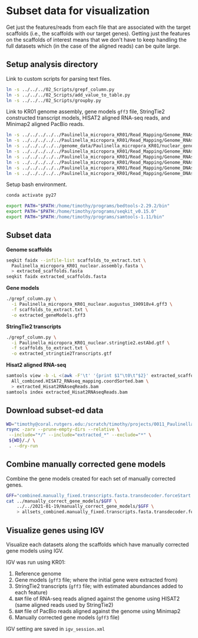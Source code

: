 # Subset data for visualization

Get just the features/reads from each file that are associated with the target scaffolds (i.e., the scaffolds with our target genes). Getting just the features on the scaffolds of interest means that we don't have to keep handling the full datasets which (in the case of the aligned reads) can be quite large.

## Setup analysis directory

Link to custom scripts for parsing text files.

```bash
ln -s ../../../02_Scripts/grepf_column.py
ln -s ../../../02_Scripts/add_value_to_table.py
ln -s ../../../02_Scripts/groupby.py
```

Link to KR01 genome assembly, gene models `gff3` file, StringTie2 constructed transcript models, HISAT2 aligned RNA-seq reads, and Minimap2 aligned PacBio reads. 

```bash
ln -s ../../../../../Paulinella_micropora_KR01/Read_Mapping/Genome_RNAseq_HISAT2_StringTie2_NoRefGff/Paulinella_micropora_KR01_nuclear.assembly.fasta
ln -s ../../../../../Paulinella_micropora_KR01/Read_Mapping/Genome_RNAseq_HISAT2_StringTie2_NoRefGff/Paulinella_micropora_KR01_nuclear.assembly.fasta.fai
ln -s ../../../../../genome_data/Paulinella_micropora_KR01/nuclear_genome/databases/Paulinella_micropora_KR01_nuclear.augustus_190918v4.gff3
ln -s ../../../../../Paulinella_micropora_KR01/Read_Mapping/Genome_RNAseq_HISAT2_StringTie2_NoRefGff/Paulinella_micropora_KR01_nuclear.stringtie2.estAbd.gtf
ln -s ../../../../../Paulinella_micropora_KR01/Read_Mapping/Genome_RNAseq_HISAT2_StringTie2_NoRefGff/All_combined.HISAT2_RNAseq_mapping.coordSorted.bam
ln -s ../../../../../Paulinella_micropora_KR01/Read_Mapping/Genome_RNAseq_HISAT2_StringTie2_NoRefGff/All_combined.HISAT2_RNAseq_mapping.coordSorted.bam.bai 
ln -s ../../../../../Paulinella_micropora_KR01/Read_Mapping/Genome_DNAseq_PacBio_RSII_minimap2/SRR10230249.coordsorted.bam
ln -s ../../../../../Paulinella_micropora_KR01/Read_Mapping/Genome_DNAseq_PacBio_RSII_minimap2/SRR10230249.coordsorted.bam.bai
```

Setup bash environment.

```bash
conda activate py27

export PATH="$PATH:/home/timothy/programs/bedtools-2.29.2/bin"
export PATH="$PATH:/home/timothy/programs/seqkit_v0.15.0"
export PATH="$PATH:/home/timothy/programs/samtools-1.11/bin"
```

## Subset data

**Genome scaffolds**

```bash
seqkit faidx --infile-list scaffolds_to_extract.txt \
  Paulinella_micropora_KR01_nuclear.assembly.fasta \
  > extracted_scaffolds.fasta
seqkit faidx extracted_scaffolds.fasta
```

**Gene models**

```bash
./grepf_column.py \
  -i Paulinella_micropora_KR01_nuclear.augustus_190918v4.gff3 \
  -f scaffolds_to_extract.txt \
  -o extracted_geneModels.gff3
```

**StringTie2 transcripts**

```bash
./grepf_column.py \
  -i Paulinella_micropora_KR01_nuclear.stringtie2.estAbd.gtf \
  -f scaffolds_to_extract.txt \
  -o extracted_stringtie2Transcripts.gtf
```

**Hisat2 aligned RNA-seq**

```bash
samtools view -b -L <(awk -F'\t' '{print $1"\t0\t"$2}' extracted_scaffolds.fasta.fai) \
  All_combined.HISAT2_RNAseq_mapping.coordSorted.bam \
  > extracted_Hisat2RNAseqReads.bam
samtools index extracted_Hisat2RNAseqReads.bam
```

## Download subset-ed data

```bash
WD="timothy@coral.rutgers.edu:/scratch/timothy/projects/0011_Paulinella_micropora_KR01_KEGG_pathway_analysis/03_Analysis/2022-01-13/all_sets_scaffolds_visualization"
rsync -zarv --prune-empty-dirs --relative \
 --include="*/" --include="extracted_*" --exclude="*" \
 ${WD}/./ \
 . --dry-run
```

## Combine manually corrected gene models

Combine the gene models created for each set of manually corrected genes.

```bash
GFF="combined.manually_fixed.transcripts.fasta.transdecoder.forceStart.genome.gff3"
cat ../manually_correct_gene_models/$GFF \
    ../../2021-01-19/manually_correct_gene_models/$GFF \
    > allsets_combined.manually_fixed.transcripts.fasta.transdecoder.forceStart.genome.gff3
```

## Visualize genes using IGV

Visualize each datasets along the scaffolds which have manually corrected gene models using IGV. 

IGV was run using KR01:

1. Reference genome
2. Gene models (`gff3` file; where the initial gene were extracted from)
3. StringTie2 transcripts (`gff3` file; with estimated abundances added to each feature)
4. `BAM` file of RNA-seq reads aligned against the genome using HISAT2 (same aligned reads used by StringTie2)
4. `BAM` file of PacBio reads aligned against the genome using Minimap2
4. Manually corrected gene models (`gff3` file)

IGV setting are saved in `igv_session.xml`


